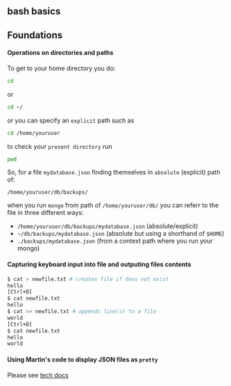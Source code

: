 bash basics
---

## Foundations

#### Operations on directories and paths

To get to your home directory you do:

```bash
cd
```

or 

```bash
cd ~/
```
or you can specify an `explicit` path such as

```bash
cd /home/youruser
```

to check your `present directory` run

```bash
pwd
```

So, for a file `mydatabase.json` finding themselves in `absolute` (explicit) path of:

`/home/youruser/db/backups/`

when you run `mongo` from path of `/home/youruser/db/` you can referr to the file in three different ways:

 * `/home/youruser/db/backups/mydatabase.json` (absolute/explicit)
 * `~/db/backups/mydatabase.json` (absolute but using a shorthand of `$HOME`)
 * `./backups/mydatabase.json` (from a context path where you run your mongo)

#### Capturing keyboard input into file and outputing files contents

```bash
$ cat > newfile.txt # creates file if does not exist
hello 
[Ctrl+D]
$ cat newfile.txt 
hello
$ cat >> newfile.txt # appends line(s) to a file
world
[Ctrl+D]
$ cat newfile.txt 
hello
world
```

#### Using Martin's code to display JSON files as `pretty`

Please see [tech docs](tech-docs.md)


